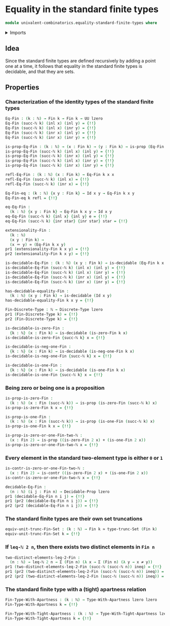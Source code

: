 # Equality in the standard finite types

```agda
module univalent-combinatorics.equality-standard-finite-types where
```

<details><summary>Imports</summary>

```agda
open import elementary-number-theory.inequality-natural-numbers
open import elementary-number-theory.natural-numbers

open import foundation.action-on-identifications-functions
open import foundation.apartness-relations
open import foundation.contractible-types
open import foundation.coproduct-types
open import foundation.decidable-types
open import foundation.dependent-pair-types
open import foundation.discrete-types
open import foundation.empty-types
open import foundation.equivalences
open import foundation.functoriality-coproduct-types
open import foundation.identity-types
open import foundation.negated-equality
open import foundation.negation
open import foundation.propositions
open import foundation.set-truncations
open import foundation.tight-apartness-relations
open import foundation.unit-type
open import foundation.universe-levels

open import foundation-core.decidable-propositions

open import univalent-combinatorics.standard-finite-types
```

</details>

## Idea

Since the standard finite types are defined recursively by adding a point one at
a time, it follows that equality in the standard finite types is decidable, and
that they are sets.

## Properties

### Characterization of the identity types of the standard finite types

```agda
Eq-Fin : (k : ℕ) → Fin k → Fin k → UU lzero
Eq-Fin (succ-ℕ k) (inl x) (inl y) = {!!}
Eq-Fin (succ-ℕ k) (inl x) (inr y) = {!!}
Eq-Fin (succ-ℕ k) (inr x) (inl y) = {!!}
Eq-Fin (succ-ℕ k) (inr x) (inr y) = {!!}

is-prop-Eq-Fin : (k : ℕ) → (x : Fin k) → (y : Fin k) → is-prop (Eq-Fin k x y)
is-prop-Eq-Fin (succ-ℕ k) (inl x) (inl y) = {!!}
is-prop-Eq-Fin (succ-ℕ k) (inr x) (inl y) = {!!}
is-prop-Eq-Fin (succ-ℕ k) (inl x) (inr y) = {!!}
is-prop-Eq-Fin (succ-ℕ k) (inr x) (inr y) = {!!}

refl-Eq-Fin : (k : ℕ) (x : Fin k) → Eq-Fin k x x
refl-Eq-Fin (succ-ℕ k) (inl x) = {!!}
refl-Eq-Fin (succ-ℕ k) (inr x) = {!!}

Eq-Fin-eq : (k : ℕ) {x y : Fin k} → Id x y → Eq-Fin k x y
Eq-Fin-eq k refl = {!!}

eq-Eq-Fin :
  (k : ℕ) {x y : Fin k} → Eq-Fin k x y → Id x y
eq-Eq-Fin (succ-ℕ k) {inl x} {inl y} e = {!!}
eq-Eq-Fin (succ-ℕ k) {inr star} {inr star} star = {!!}

extensionality-Fin :
  (k : ℕ)
  (x y : Fin k) →
  (x ＝ y) ≃ (Eq-Fin k x y)
pr1 (extensionality-Fin k x y) = {!!}
pr2 (extensionality-Fin k x y) = {!!}

is-decidable-Eq-Fin : (k : ℕ) (x y : Fin k) → is-decidable (Eq-Fin k x y)
is-decidable-Eq-Fin (succ-ℕ k) (inl x) (inl y) = {!!}
is-decidable-Eq-Fin (succ-ℕ k) (inl x) (inr y) = {!!}
is-decidable-Eq-Fin (succ-ℕ k) (inr x) (inl y) = {!!}
is-decidable-Eq-Fin (succ-ℕ k) (inr x) (inr y) = {!!}

has-decidable-equality-Fin :
  (k : ℕ) (x y : Fin k) → is-decidable (Id x y)
has-decidable-equality-Fin k x y = {!!}

Fin-Discrete-Type : ℕ → Discrete-Type lzero
pr1 (Fin-Discrete-Type k) = {!!}
pr2 (Fin-Discrete-Type k) = {!!}

is-decidable-is-zero-Fin :
  {k : ℕ} (x : Fin k) → is-decidable (is-zero-Fin k x)
is-decidable-is-zero-Fin {succ-ℕ k} x = {!!}

is-decidable-is-neg-one-Fin :
  {k : ℕ} (x : Fin k) → is-decidable (is-neg-one-Fin k x)
is-decidable-is-neg-one-Fin {succ-ℕ k} x = {!!}

is-decidable-is-one-Fin :
  {k : ℕ} (x : Fin k) → is-decidable (is-one-Fin k x)
is-decidable-is-one-Fin {succ-ℕ k} x = {!!}
```

### Being zero or being one is a proposition

```agda
is-prop-is-zero-Fin :
  (k : ℕ) (x : Fin (succ-ℕ k)) → is-prop (is-zero-Fin (succ-ℕ k) x)
is-prop-is-zero-Fin k x = {!!}

is-prop-is-one-Fin :
  (k : ℕ) (x : Fin (succ-ℕ k)) → is-prop (is-one-Fin (succ-ℕ k) x)
is-prop-is-one-Fin k x = {!!}

is-prop-is-zero-or-one-Fin-two-ℕ :
  (x : Fin 2) → is-prop ((is-zero-Fin 2 x) + (is-one-Fin 2 x))
is-prop-is-zero-or-one-Fin-two-ℕ x = {!!}
```

### Every element in the standard two-element type is either `0` or `1`

```agda
is-contr-is-zero-or-one-Fin-two-ℕ :
  (x : Fin 2) → is-contr ((is-zero-Fin 2 x) + (is-one-Fin 2 x))
is-contr-is-zero-or-one-Fin-two-ℕ x = {!!}
```

```agda
decidable-Eq-Fin :
  (n : ℕ) (i j : Fin n) → Decidable-Prop lzero
pr1 (decidable-Eq-Fin n i j) = {!!}
pr1 (pr2 (decidable-Eq-Fin n i j)) = {!!}
pr2 (pr2 (decidable-Eq-Fin n i j)) = {!!}
```

### The standard finite types are their own set truncations

```agda
equiv-unit-trunc-Fin-Set : (k : ℕ) → Fin k ≃ type-trunc-Set (Fin k)
equiv-unit-trunc-Fin-Set k = {!!}
```

### If `leq-ℕ 2 n`, then there exists two distinct elements in `Fin n`

```agda
two-distinct-elements-leq-2-Fin :
  (n : ℕ) → leq-ℕ 2 n → Σ (Fin n) (λ x → Σ (Fin n) (λ y → x ≠ y))
pr1 (two-distinct-elements-leq-2-Fin (succ-ℕ (succ-ℕ n)) ineq) = {!!}
pr1 (pr2 (two-distinct-elements-leq-2-Fin (succ-ℕ (succ-ℕ n)) ineq)) = {!!}
pr2 (pr2 (two-distinct-elements-leq-2-Fin (succ-ℕ (succ-ℕ n)) ineq)) = {!!}
```

### The standard finite type with a (tight) apartness relation

```agda
Fin-Type-With-Apartness : (k : ℕ) → Type-With-Apartness lzero lzero
Fin-Type-With-Apartness k = {!!}

Fin-Type-With-Tight-Apartness : (k : ℕ) → Type-With-Tight-Apartness lzero lzero
Fin-Type-With-Tight-Apartness k = {!!}
```
